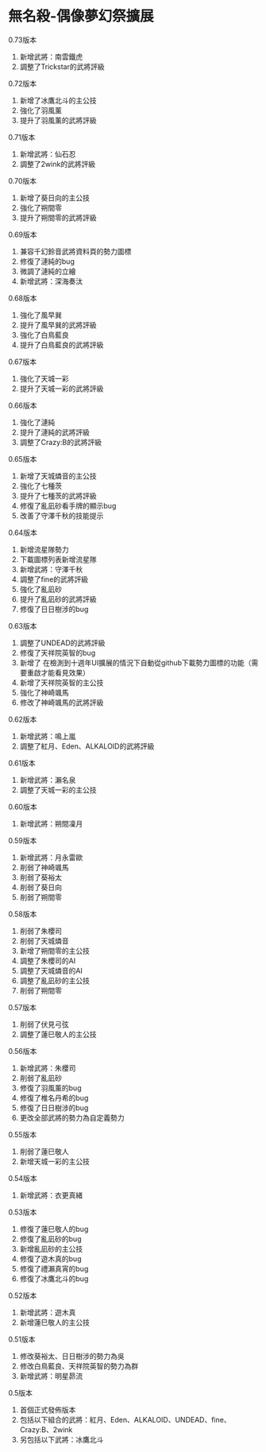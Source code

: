 # 無名殺-偶像夢幻祭擴展

0.73版本
1. 新增武將：南雲鐵虎
2. 調整了Trickstar的武將評級

0.72版本
1. 新增了冰鷹北斗的主公技
2. 強化了羽風薰
3. 提升了羽風薰的武將評級

0.71版本
1. 新增武將：仙石忍
2. 調整了2wink的武將評級

0.70版本
1. 新增了葵日向的主公技
2. 強化了朔間零
3. 提升了朔間零的武將評級

0.69版本
1. 兼容千幻鈴音武將資料頁的勢力圖標
2. 修復了漣純的bug
3. 微調了漣純的立繪
4. 新增武將：深海奏汰

0.68版本
1. 強化了風早巽
2. 提升了風早巽的武將評級
3. 強化了白鳥藍良
4. 提升了白鳥藍良的武將評級

0.67版本
1. 強化了天城一彩
2. 提升了天城一彩的武將評級

0.66版本
1. 強化了漣純
2. 提升了漣純的武將評級
3. 調整了Crazy:B的武將評級

0.65版本
1. 新增了天城燐音的主公技
2. 強化了七種茨
3. 提升了七種茨的武將評級
4. 修復了亂凪砂看手牌的顯示bug
5. 改善了守澤千秋的技能提示

0.64版本
1. 新增流星隊勢力
2. 下載圖標列表新增流星隊
3. 新增武將：守澤千秋
4. 調整了fine的武將評級
5. 強化了亂凪砂
6. 提升了亂凪砂的武將評級
7. 修復了日日樹涉的bug

0.63版本
1. 調整了UNDEAD的武將評級
2. 修復了天祥院英智的bug
3. 新增了 在檢測到十週年UI擴展的情況下自動從github下載勢力圖標的功能（需要重啟才能看見效果）
4. 新增了天祥院英智的主公技
5. 強化了神崎颯馬
6. 修改了神崎颯馬的武將評級

0.62版本
1. 新增武將：鳴上嵐
2. 調整了紅月、Eden、ALKALOID的武將評級

0.61版本
1. 新增武將：瀨名泉
2. 調整了天城一彩的主公技

0.60版本
1. 新增武將：朔間凜月

0.59版本
1. 新增武將：月永雷歐
2. 削弱了神崎颯馬
3. 削弱了葵裕太
4. 削弱了葵日向
5. 削弱了朔間零

0.58版本
1. 削弱了朱櫻司
2. 削弱了天城燐音
3. 新增了朔間零的主公技
4. 調整了朱櫻司的AI
5. 調整了天城燐音的AI
6. 調整了亂凪砂的主公技
7. 削弱了朔間零

0.57版本
1. 削弱了伏見弓弦
2. 調整了蓮巳敬人的主公技

0.56版本
1. 新增武將：朱櫻司
2. 削弱了亂凪砂
3. 修復了羽風薰的bug
4. 修復了椎名丹希的bug
5. 修復了日日樹涉的bug
6. 更改全部武將的勢力為自定義勢力

0.55版本
1. 削弱了蓮巳敬人
2. 新增天城一彩的主公技

0.54版本
1. 新增武將：衣更真緒

0.53版本
1. 修復了蓮巳敬人的bug
2. 修復了亂凪砂的bug
3. 新增亂凪砂的主公技
4. 修復了遊木真的bug
5. 修復了禮瀨真宵的bug
6. 修復了冰鷹北斗的bug

0.52版本
1. 新增武將：遊木真
2. 新增蓮巳敬人的主公技

0.51版本
1. 修改葵裕太、日日樹涉的勢力為吳
2. 修改白鳥藍良、天祥院英智的勢力為群
3. 新增武將：明星昴流

0.5版本
1. 首個正式發佈版本
2. 包括以下組合的武將：紅月、Eden、ALKALOID、UNDEAD、fine、Crazy:B、2wink
3. 另包括以下武將：冰鷹北斗
